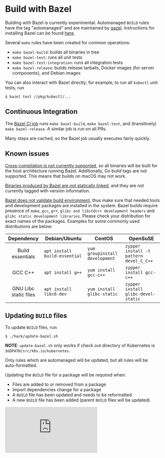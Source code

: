 # Build with Bazel

Building with Bazel is currently experimental. Automanaged `BUILD` rules have the
tag "automanaged" and are maintained by
[gazel](https://github.com/mikedanese/gazel). Instructions for installing Bazel
can be found [here](https://www.bazel.io/versions/master/docs/install.html).

Several `make` rules have been created for common operations:

* `make bazel-build`: builds all binaries in tree
* `make bazel-test`: runs all unit tests
* `make bazel-test-integration`: runs all integration tests
* `make bazel-release`: builds release tarballs, Docker images (for server
  components), and Debian images

You can also interact with Bazel directly; for example, to run all `kubectl` unit
tests, run

```console
$ bazel test //pkg/kubectl/...
```

## Continuous Integration

The [Bazel CI job](http://k8s-testgrid.appspot.com/google-unit#bazel) runs
`make bazel-build`, `make bazel-test`, and (transitively) `make bazel-release`.
A similar job is run on all PRs.

Many steps are cached, so the Bazel job usually executes fairly quickly.

## Known issues

[Cross-compilation is not currently supported](https://github.com/bazelbuild/rules_go/issues/70),
so all binaries will be built for the host architecture running Bazel.
Additionally, Go build tags are not supported. This means that builds on macOS may not work.

[Binaries produced by Bazel are not statically linked](https://github.com/bazelbuild/rules_go/issues/161),
and they are not currently tagged with version information.

[Bazel does not validate build environment](https://github.com/kubernetes/kubernetes/issues/51623), thus make sure that needed
tools and development packages are installed in the system. Bazel builds require presence of `make`, `gcc`, `g++`, `glibc and libstdc++ development headers` and `glibc static development libraries`. Please check your distribution for exact names of the packages. Examples for some commonly used distributions are below:

|     Dependency        | Debian/Ubuntu                 | CentOS                         | OpenSuSE                                |
|:---------------------:|-------------------------------|--------------------------------|-----------------------------------------|
| Build essentials      | `apt install build-essential` | `yum groupinstall development` | `zypper install -t pattern devel_C_C++` |
| GCC C++               | `apt install g++`             | `yum install gcc-c++`          | `zypper install gcc-c++`                |
| GNU Libc static files | `apt install libc6-dev`       | `yum install glibc-static`     | `zypper install glibc-devel-static`     |


## Updating `BUILD` files

To update `BUILD` files, run:

```console
$ ./hack/update-bazel.sh
```

**NOTE**: `update-bazel.sh` only works if check out directory of Kubernetes is `$GOPATH/src/k8s.io/kubernetes`.

Only rules which are automanaged will be updated, but all rules will be
auto-formatted.

Updating the `BUILD` file for a package will be required when:
* Files are added to or removed from a package
* Import dependencies change for a package
* A `BUILD` file has been updated and needs to be reformatted
* A new `BUILD` file has been added (parent `BUILD` files will be updated)

<!-- BEGIN MUNGE: GENERATED_ANALYTICS -->
[![Analytics](https://kubernetes-site.appspot.com/UA-36037335-10/GitHub/docs/devel/bazel.md?pixel)]()
<!-- END MUNGE: GENERATED_ANALYTICS -->
